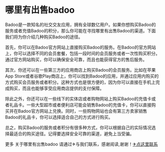 # 哪里有出售badoo

Badoo是一款知名的社交交友应用，拥有全球数亿用户。如果你想购买Badoo的服务或者充值Badoo的积分，那么你可能在寻找哪里有出售Badoo的渠道。下面我们将为你介绍几种购买Badoo的途径。

首先，你可以在Badoo官方网站上直接购买Badoo的服务。在Badoo的官方网站上，你可以选择不同的会员套餐，包括一段时间的会员服务或者一次性购买积分。通过官方网站购买，你可以确保安全可靠，而且也能获得官方的售后服务。

其次，你还可以在一些第三方的应用商店上购买Badoo的会员服务。比如在苹果App Store或者谷歌Play商店上，你可以找到Badoo的应用，并通过应用内购买的方式购买会员服务或者积分。这种方式也是很方便的，因为你可以直接在手机上完成购买，而且也能够享受应用商店提供的支付保障。

除此之外，你还可以在一些线下的实体店或者购物网站上购买Badoo的充值卡或者礼品卡。一些大型超市或者便利店可能会销售Badoo的充值卡，你可以直接购买并在Badoo官方网站上兑换。同时，一些购物网站也会有第三方卖家销售Badoo的礼品卡，你可以选择适合自己的方式进行购买。

总之，购买Badoo的服务或者积分有很多种方式，你可以根据自己的实际情况选择最适合的购买途径。记得要选择安全可靠的渠道，避免上当受骗。

更多 关于哪里有出售badoo 请通过✈与我们联系，感谢阅读,谢谢！[✈点这里联系](https://ww.k02.cc)